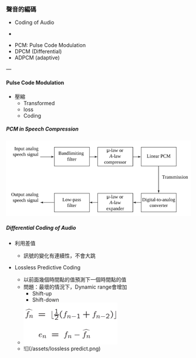 ### 聲音的編碼

* Coding of Audio

-

* PCM: Pulse Code Modulation
* DPCM \(Differential\)
* ADPCM \(adaptive\)

—

#### Pulse Code Modulation

* 壓縮
  * Transformed
  * loss
  * Coding

##### PCM in Speech Compression

![](/assets/PCM.png)

##### Differential Coding of Audio

* 利用差值

  * 訊號的變化有連續性，不會大跳

* Lossless Predictive Coding

  * 以前面幾個時間點的值預測下一個時間點的值
  * 問題：最壞的情況下，Dynamic range會增加
    * Shift-up
    * Shift-down
  * ![](/assets/lossless-predictive-coding.png)
  * ![](/assets/lossless predict.png)



